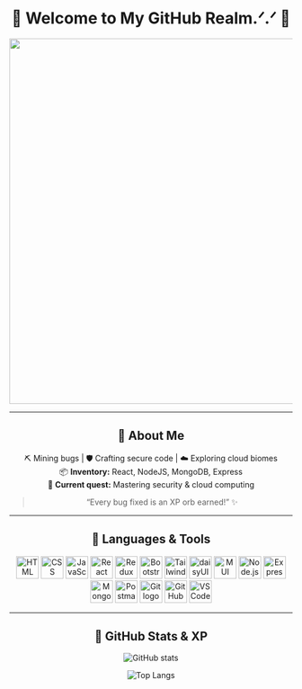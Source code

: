 <h1 align="center">🌸 Welcome to My GitHub Realm.ᐟ.ᐟ 🌸</h1>

<p align="center">
  <img src="https://i.pinimg.com/736x/45/d2/ef/45d2ef602219a1b0d109fc54efbaf580.jpg" width="650" />
</p>

---

<div align="center">

## 🌸 About Me  
⛏️ Mining bugs | 🛡️ Crafting secure code | ☁️ Exploring cloud biomes  
📦 **Inventory:** React, NodeJS, MongoDB, Express  
🏹 **Current quest:** Mastering security & cloud computing  

> “Every bug fixed is an XP orb earned!” ✨  

</div>

---

<div align="center">

## 🌸 Languages & Tools  

<p align="center">
  <!-- Frontend -->
  <img src="https://cdn.jsdelivr.net/gh/devicons/devicon/icons/html5/html5-original.svg" height="40" alt="HTML logo" />
  <img src="https://cdn.jsdelivr.net/gh/devicons/devicon/icons/css3/css3-original.svg" height="40" alt="CSS logo" />
  <img src="https://cdn.jsdelivr.net/gh/devicons/devicon/icons/javascript/javascript-original.svg" height="40" alt="JavaScript logo" />
  <img src="https://cdn.jsdelivr.net/gh/devicons/devicon/icons/react/react-original.svg" height="40" alt="React logo" />
  <img src="https://cdn.jsdelivr.net/gh/devicons/devicon/icons/redux/redux-original.svg" height="40" alt="Redux logo" />
  <img src="https://cdn.jsdelivr.net/gh/devicons/devicon/icons/bootstrap/bootstrap-original.svg" height="40" alt="Bootstrap logo" />
  <!-- Tailwind (icon style, matches others) -->
  <img src="https://www.vectorlogo.zone/logos/tailwindcss/tailwindcss-icon.svg" height="40" alt="Tailwind CSS logo" />

  <!-- UI Frameworks -->
  <img src="https://www.vectorlogo.zone/logos/daisyui/daisyui-icon.svg" height="40" alt="daisyUI logo" />
  <img src="https://cdn.jsdelivr.net/gh/devicons/devicon/icons/materialui/materialui-original.svg" height="40" alt="MUI logo" />

  <!-- Backend -->
  <img src="https://cdn.jsdelivr.net/gh/devicons/devicon/icons/nodejs/nodejs-original.svg" height="40" alt="Node.js logo" />
  <img src="https://cdn.jsdelivr.net/gh/devicons/devicon/icons/express/express-original.svg" height="40" alt="Express logo" />
  <img src="https://cdn.jsdelivr.net/gh/devicons/devicon/icons/mongodb/mongodb-original.svg" height="40" alt="MongoDB logo" />

  <!-- Tools -->
  <img src="https://www.vectorlogo.zone/logos/getpostman/getpostman-icon.svg" height="40" alt="Postman logo" />
  <img src="https://cdn.jsdelivr.net/gh/devicons/devicon/icons/git/git-original.svg" height="40" alt="Git logo" />
  <img src="https://cdn.jsdelivr.net/gh/devicons/devicon/icons/github/github-original.svg" height="40" alt="GitHub logo" />
  <img src="https://cdn.jsdelivr.net/gh/devicons/devicon/icons/vscode/vscode-original.svg" height="40" alt="VSCode logo" />
</p>

</div>

---

<div align="center">

## 🌸 GitHub Stats & XP  

![GitHub stats](https://github-readme-stats.vercel.app/api?username=yourusername&show_icons=true&theme=synthwave&bg_color=1a0033&title_color=ff69b4&icon_color=ff1493&text_color=ffffff&border_color=ff69b4)  

![Top Langs](https://github-readme-stats.vercel.app/api/top-langs/?username=yourusername&layout=compact&theme=synthwave&bg_color=1a0033&title_color=ff69b4&text_color=ffffff&border_color=ff69b4)  

</div>


